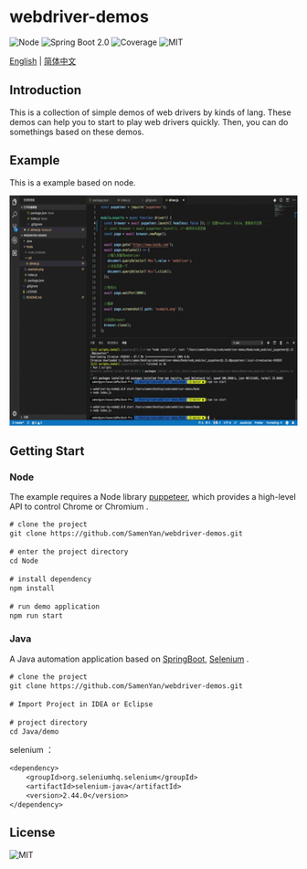 #  webdriver-demos
![Node](https://img.shields.io/node/v/passport/latest.svg)
![Spring Boot 2.0](https://img.shields.io/badge/Spring%20Boot-2.0-brightgreen.svg)
![Coverage](https://img.shields.io/codacy/coverage/59d607d0e311408885e418004068ea58/master.svg)
![MIT](https://img.shields.io/npm/l/express.svg)

[English](./README.md) | [简体中文](./README.zh-CN.md)

## Introduction
This is a collection of simple demos of web drivers by kinds of lang. These demos can help you to start to play web drivers quickly. Then, you can do somethings based on these demos.

## Example
This is a example based on node. 

![example](./example.gif)

## Getting Start

### Node 

The example requires a Node library [puppeteer](https://github.com/GoogleChrome/puppeteer), which provides a high-level API to control Chrome or Chromium .
```
# clone the project
git clone https://github.com/SamenYan/webdriver-demos.git

# enter the project directory
cd Node

# install dependency
npm install

# run demo application
npm run start
```

### Java 

A Java automation application based on [SpringBoot](https://github.com/ityouknow/spring-boot-examples),  [Selenium](https://github.com/SeleniumHQ/selenium) .

```
# clone the project 
git clone https://github.com/SamenYan/webdriver-demos.git

# Import Project in IDEA or Eclipse

# project directory
cd Java/demo
```

selenium ：
```
<dependency>
    <groupId>org.seleniumhq.selenium</groupId>
    <artifactId>selenium-java</artifactId>
    <version>2.44.0</version>
</dependency>
```

## License

![MIT](https://img.shields.io/npm/l/express.svg)
